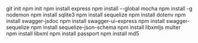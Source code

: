 git init
npm init
npm install express
npm install --global mocha
npm install -g nodemon
npm install sqlite3
npm install sequelize
npm install dotenv
npm install swagger-jsdoc
npm install swagger-ui-express
npm install swagger-sequelize
npm install sequelize-json-schema
npm install libxmljs multer
npm install libxml
npm install passport
npm install md5